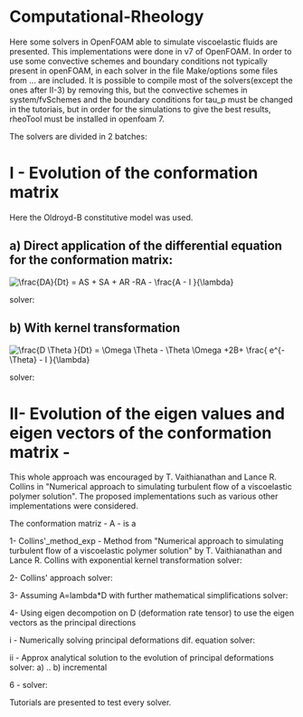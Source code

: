 # Computational-Rheology

Here some solvers in OpenFOAM able to simulate viscoelastic fluids are presented. This implementations were done in v7 of OpenFOAM. In order to use some convective schemes and boundary conditions not typically present in openFOAM, in each solver in the file Make/options some files from ... are included. 
It is possible to compile most of the solvers(except the ones after II-3) by removing this, but the convective schemes in system/fvSchemes and the boundary conditions for tau_p must be changed in the tutoriais, but in order for the simulations to give the best results, rheoTool must be installed in openfoam 7. 

The solvers are divided in 2 batches:

# I - Evolution of the conformation matrix 
Here the Oldroyd-B constitutive model was used. 

## a) Direct application of the differential equation for the conformation matrix:

<img src="https://latex.codecogs.com/svg.image?&space;\frac{DA}{Dt}&space;=&space;AS&space;&plus;&space;SA&space;&plus;&space;AR&space;-RA&space;-&space;\frac{A&space;-&space;I&space;}{\lambda}&space;" title=" \frac{DA}{Dt} = AS + SA + AR -RA - \frac{A - I }{\lambda} " />

solver: 
## b) With kernel transformation

<img src="https://latex.codecogs.com/svg.image?&space;\frac{D&space;\Theta&space;}{Dt}&space;=&space;\Omega&space;&space;\Theta&space;-&space;\Theta&space;&space;\Omega&space;&plus;2B&plus;&space;\frac{&space;e^{-\Theta}&space;-&space;I&space;&space;}{\lambda}&space;" title=" \frac{D \Theta }{Dt} = \Omega \Theta - \Theta \Omega +2B+ \frac{ e^{-\Theta} - I }{\lambda} " />

solver:

# II- Evolution of the eigen values and eigen vectors of the conformation matrix - 
This whole approach was encouraged by T. Vaithianathan and Lance R. Collins in "Numerical approach to simulating turbulent flow of a viscoelastic polymer solution". The proposed implementations such as various other implementations were considered. 

The conformation matriz - A - is a 

1- Collins'_method_exp - Method from "Numerical approach to simulating turbulent flow of a viscoelastic polymer solution" by T. Vaithianathan and Lance R. Collins with exponential kernel transformation
solver:

2- Collins' approach
solver:

3- Assuming A=lambda*D with further mathematical simplifications
solver:

4- Using eigen decompotion on D (deformation rate tensor) to use the eigen vectors as the principal directions

  i - Numerically solving principal deformations dif. equation
   solver:
  
  ii - Approx analytical solution to the evolution of principal deformations
  solver:
    a)  ..
    b) incremental

6 - 
solver:

Tutorials are presented to test every solver. 
